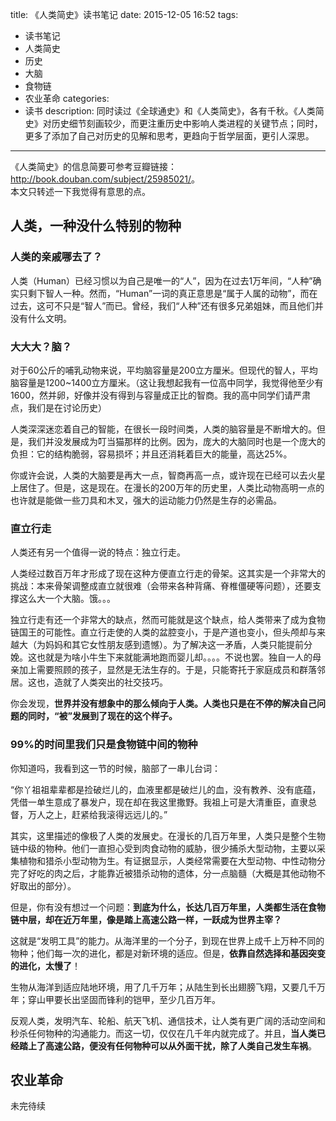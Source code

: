 title: 《人类简史》读书笔记
date: 2015-12-05 16:52
tags: 
- 读书笔记
- 人类简史
- 历史
- 大脑
- 食物链
- 农业革命
categories: 
- 读书
description: 同时读过《全球通史》和《人类简史》，各有千秋。《人类简史》对历史细节刻画较少，而更注重历史中影响人类进程的关键节点；同时，更多了添加了自己对历史的见解和思考，更趋向于哲学层面，更引人深思。
---

《人类简史》的信息简要可参考豆瓣链接：<http://book.douban.com/subject/25985021/>。  
本文只转述一下我觉得有意思的点。

## 人类，一种没什么特别的物种


### 人类的亲戚哪去了？

人类（Human）已经习惯以为自己是唯一的“人”，因为在过去1万年间，“人种”确实只剩下智人一种。然而，“Human”一词的真正意思是“属于人属的动物”，而在过去，这可不只是“智人”而已。曾经，我们“人种”还有很多兄弟姐妹，而且他们并没有什么文明。


### 大大大？脑？

对于60公斤的哺乳动物来说，平均脑容量是200立方厘米。但现代的智人，平均脑容量是1200~1400立方厘米。（这让我想起我有一位高中同学，我觉得他至少有1600，然并卵，好像并没有得到与容量成正比的智商。我的高中同学们请严肃点，我们是在讨论历史）

人类深深迷恋着自己的智能，在很长一段时间类，人类的脑容量是不断增大的。但是，我们并没发展成为叮当猫那样的比例。因为，庞大的大脑同时也是一个庞大的负担：它的结构脆弱，容易损坏；并且还消耗着巨大的能量，高达25%。

你或许会说，人类的大脑要是再大一点，智商再高一点，或许现在已经可以去火星上居住了。但是，这是现在。在漫长的200万年的历史里，人类比动物高明一点的也许就是能做一些刀具和木叉，强大的运动能力仍然是生存的必需品。

### 直立行走

人类还有另一个值得一说的特点：独立行走。

人类经过数百万年才形成了现在这种方便直立行走的骨架。这其实是一个非常大的挑战：本来骨架调整成直立就很难（会带来各种背痛、脊椎僵硬等问题），还要支撑这么大一个大脑。饿。。。

独立行走有还一个非常大的缺点，然而可能就是这个缺点，给人类带来了成为食物链国王的可能性。直立行走使的人类的盆腔变小，于是产道也变小，但头颅却与来越大（为妈妈和其它女性朋友感到遗憾）。为了解决这一矛盾，人类只能提前分娩。这也就是为啥小牛生下来就能满地跑而婴儿却。。。。不说也罢。独自一人的母亲加上需要照顾的孩子，显然是无法生存的。于是，只能寄托于家庭成员和群落邻居。这也，造就了人类突出的社交技巧。

你会发现，**世界并没有想象中的那么倾向于人类。人类也只是在不停的解决自己问题的同时，“被”发展到了现在的这个样子。**


### 99%的时间里我们只是食物链中间的物种

你知道吗，我看到这一节的时候，脑部了一串儿台词：

“你丫祖祖辈辈都是捡破烂儿的，血液里都是破烂儿的血，没有教养、没有底蕴，凭借一单生意成了暴发户，现在却在我这里撒野。我祖上可是大清重臣，直隶总督，万人之上，赶紧给我滚得远远儿的。”

其实，这里描述的像极了人类的发展史。在漫长的几百万年里，人类只是整个生物链中级的物种。他们一直担心受到肉食动物的威胁，很少捕杀大型动物，主要以采集植物和猎杀小型动物为生。有证据显示，人类经常需要在大型动物、中性动物分完了好吃的肉之后，才能靠近被猎杀动物的遗体，分一点脑髓（大概是其他动物不好取出的部分）。

但是，你有没有想过一个问题：**到底为什么，长达几百万年里，人类都生活在食物链中层，却在近万年里，像是踏上高速公路一样，一跃成为世界主宰？**

这就是“发明工具”的能力。从海洋里的一个分子，到现在世界上成千上万种不同的物种；他们每一次的进化，都是对新环境的适应。但是，**依靠自然选择和基因突变的进化，太慢了**！

生物从海洋到适应陆地环境，用了几千万年；从陆生到长出翅膀飞翔，又要几千万年；穿山甲要长出坚固而锋利的铠甲，至少几百万年。

反观人类，发明汽车、轮船、航天飞机、通信技术，让人类有更广阔的活动空间和秒杀任何物种的沟通能力。而这一切，仅仅在几千年内就完成了。并且，**当人类已经踏上了高速公路，便没有任何物种可以从外面干扰，除了人类自己发生车祸**。





## 农业革命

未完待续